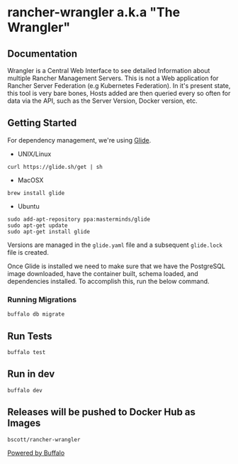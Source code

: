 # rancher-wrangler a.k.a "The Wrangler"

## Documentation
Wrangler is a Central Web Interface to see detailed Information about multiple Rancher Management Servers.
 This is not a Web application for Rancher Server Federation (e.g Kubernetes Federation). In it's present state,
 this tool is very bare bones, Hosts added are then queried every so often for data via the API, such as the Server Version, Docker version, etc.

## Getting Started
 For dependency management, we're using [Glide](https://github.com/Masterminds/glide).

 * UNIX/Linux

 ```
 curl https://glide.sh/get | sh
 ```

 * MacOSX

 ```
 brew install glide
 ```

 * Ubuntu

 ```
 sudo add-apt-repository ppa:masterminds/glide 
 sudo apt-get update
 sudo apt-get install glide
 ```

 Versions are managed in the `glide.yaml` file and a subsequent `glide.lock` file is created.

 Once Glide is installed we need to make sure that we have the PostgreSQL image downloaded, have the container built, schema loaded, and dependencies installed. To accomplish this, run the below command.

 ### Running Migrations

    buffalo db migrate

 ## Run Tests

    buffalo test

 ## Run in dev

    buffalo dev

 ## Releases will be pushed to Docker Hub as Images

    bscott/rancher-wrangler

[Powered by Buffalo](http://gobuffalo.io)

